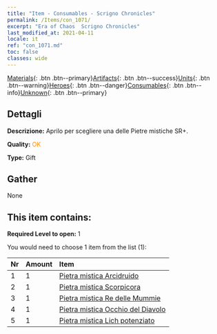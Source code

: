 ```yaml
---
title: "Item - Consumables - Scrigno Chronicles"
permalink: /Items/con_1071/
excerpt: "Era of Chaos  Scrigno Chronicles"
last_modified_at: 2021-04-11
locale: it
ref: "con_1071.md"
toc: false
classes: wide
---
```

 [Materials](/it/Items/){: .btn .btn--primary}[Artifacts](/it/Items/Artifacts/){: .btn .btn--success}[Units](/it/Items/Units/){: .btn .btn--warning}[Heroes](/it/Items/Heroes/){: .btn .btn--danger}[Consumables](/it/Items/Consumables/){: .btn .btn--info}[Unknown](/it/Items/Unknown/){: .btn .btn--primary}

## Dettagli
 **Descrizione:** Aprilo per scegliere una delle Pietre mistiche SR+.

 **Quality:** <span style="color: #FF8C00">OK</span>

 **Type:** Gift

## Gather

  None

## This item contains:

 **Required Level to open:** 1

 You would need to choose 1 item from the list (1):

  | Nr | Amount |     Item    |
  |:---|:-------|:------------|
  | 1 | 1 | [Pietra mistica Arcidruido](/it/Items/unt_296/) | 
  | 2 | 1 | [Pietra mistica Scorpicora](/it/Items/unt_333/) | 
  | 3 | 1 | [Pietra mistica Re delle Mummie](/it/Items/unt_304/) | 
  | 4 | 1 | [Pietra mistica Occhio del Diavolo](/it/Items/unt_330/) | 
  | 5 | 1 | [Pietra mistica Lich potenziato](/it/Items/unt_301/) | 
